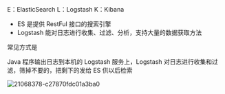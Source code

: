 E：ElasticSearch
L：Logstash
K：Kibana

- ES 是提供 RestFul 接口的搜索引擎
- Logstash 能对日志进行收集、过滤、分析，支持大量的数据获取方法

常见方式是

Java 程序输出日志到本机的 Logstash 服务上，Logstash 对日志进行收集和过滤，筛掉不要的，把剩下的发给 ES 供以后检索

![21068378-c27870fdc01a3ba0](https://wings-liberty.oss-cn-beijing.aliyuncs.com/note/21068378-c27870fdc01a3ba0.webp)


